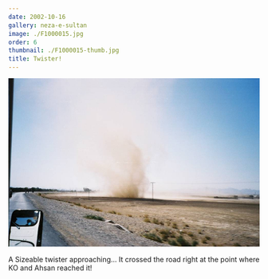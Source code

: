 ```yaml
---
date: 2002-10-16
gallery: neza-e-sultan
image: ./F1000015.jpg
order: 6
thumbnail: ./F1000015-thumb.jpg
title: Twister!
---
```


![Twister!](./F1000015.jpg)

A Sizeable twister approaching... It crossed the road right at the point where KO and Ahsan reached it!